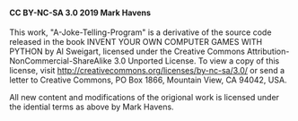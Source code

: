 #### CC BY-NC-SA 3.0 2019 Mark Havens

This work, "A-Joke-Telling-Program" is a derivative of the source code released in the book INVENT YOUR OWN COMPUTER GAMES WITH PYTHON by Al Sweigart, licensed under the Creative Commons Attribution-NonCommercial-ShareAlike 3.0 Unported License. To view a copy of this license, visit http://creativecommons.org/licenses/by-nc-sa/3.0/ or send a letter to Creative Commons, PO Box 1866, Mountain View, CA 94042, USA.

All new content and modifications of the origional work is licensed under the idential terms as above by Mark Havens. 
